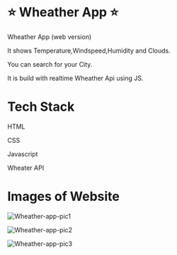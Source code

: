 
# ⭐ Wheather App ⭐

Wheather App (web version) 

It shows Temperature,Windspeed,Humidity and Clouds.

You can search for your City.

It is build with realtime Wheather Api using JS.




# Tech Stack

HTML

CSS

Javascript

Wheater API



# Images of Website
![Wheather-app-pic1](https://github.com/hardiksharma23/Weather-App-Javascript-/assets/144092008/609ddc06-a006-4baa-8dfe-be14572471ae)

![Wheather-app-pic2](https://github.com/hardiksharma23/Weather-App-Javascript-/assets/144092008/8397d6c3-8023-451f-9254-cdd06f701d6d)

![Wheather-app-pic3](https://github.com/hardiksharma23/Weather-App-Javascript-/assets/144092008/cd8edf39-22fa-4965-868b-92e84ff7ca49)
